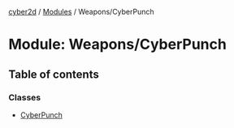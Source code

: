 [cyber2d](../README.md) / [Modules](../modules.md) / Weapons/CyberPunch

# Module: Weapons/CyberPunch

## Table of contents

### Classes

- [CyberPunch](../classes/Weapons_CyberPunch.CyberPunch.md)
